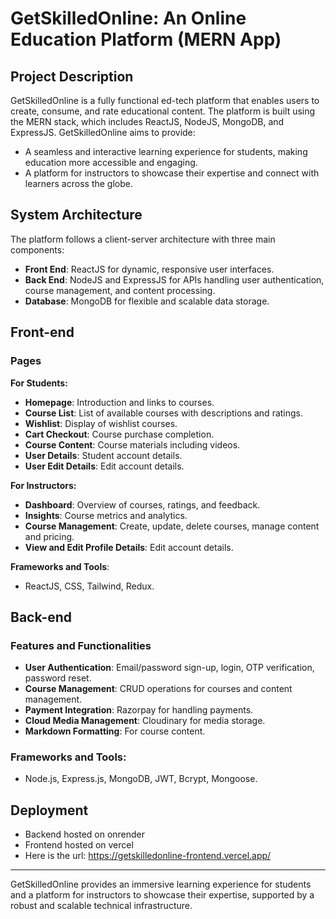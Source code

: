 
# GetSkilledOnline: An Online Education Platform (MERN App)

## Project Description

GetSkilledOnline is a fully functional ed-tech platform that enables users to create, consume, and rate educational content. The platform is built using the MERN stack, which includes ReactJS, NodeJS, MongoDB, and ExpressJS. GetSkilledOnline aims to provide:

- A seamless and interactive learning experience for students, making education more accessible and engaging.
- A platform for instructors to showcase their expertise and connect with learners across the globe.

## System Architecture

The platform follows a client-server architecture with three main components:

- **Front End**: ReactJS for dynamic, responsive user interfaces.
- **Back End**: NodeJS and ExpressJS for APIs handling user authentication, course management, and content processing.
- **Database**: MongoDB for flexible and scalable data storage.

## Front-end

### Pages

**For Students:**

- **Homepage**: Introduction and links to courses.
- **Course List**: List of available courses with descriptions and ratings.
- **Wishlist**: Display of wishlist courses.
- **Cart Checkout**: Course purchase completion.
- **Course Content**: Course materials including videos.
- **User Details**: Student account details.
- **User Edit Details**: Edit account details.

**For Instructors:**

- **Dashboard**: Overview of courses, ratings, and feedback.
- **Insights**: Course metrics and analytics.
- **Course Management**: Create, update, delete courses, manage content and pricing.
- **View and Edit Profile Details**: Edit account details.

**Frameworks and Tools**:

- ReactJS, CSS, Tailwind, Redux.

## Back-end

### Features and Functionalities

- **User Authentication**: Email/password sign-up, login, OTP verification, password reset.
- **Course Management**: CRUD operations for courses and content management.
- **Payment Integration**: Razorpay for handling payments.
- **Cloud Media Management**: Cloudinary for media storage.
- **Markdown Formatting**: For course content.

### Frameworks and Tools:

- Node.js, Express.js, MongoDB, JWT, Bcrypt, Mongoose.


## Deployment

- Backend hosted on onrender
- Frontend hosted on vercel
- Here is the url: https://getskilledonline-frontend.vercel.app/

---

GetSkilledOnline provides an immersive learning experience for students and a platform for instructors to showcase their expertise, supported by a robust and scalable technical infrastructure.
